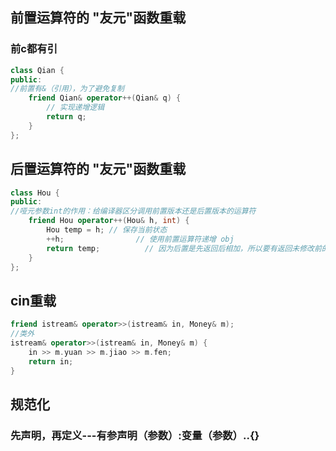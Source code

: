 ## 前置运算符的 "友元"函数重载
### 前c都有引
``` c++
class Qian {
public:
//前置有&（引用），为了避免复制
    friend Qian& operator++(Qian& q) {
        // 实现递增逻辑
        return q;
    }
};
```
## 后置运算符的 "友元"函数重载
``` c++
class Hou {
public:
//哑元参数int的作用：给编译器区分调用前置版本还是后置版本的运算符
    friend Hou operator++(Hou& h, int) {
        Hou temp = h; // 保存当前状态
        ++h;                // 使用前置运算符递增 obj
        return temp;          // 因为后置是先返回后相加，所以要有返回未修改前的副本
    }
};
```
## cin重载
```c++
friend istream& operator>>(istream& in, Money& m);
//类外
istream& operator>>(istream& in, Money& m) {
    in >> m.yuan >> m.jiao >> m.fen;
    return in;
}
```
## 规范化
### 先声明，再定义---有参声明（参数）:变量（参数）..{}
